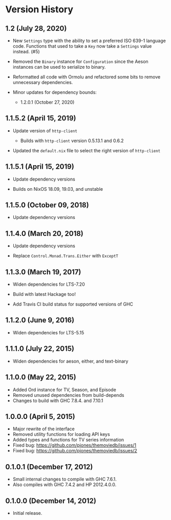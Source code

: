 # Version History

## 1.2 (July 28, 2020)

  - New `Settings` type with the ability to set a preferred ISO 639-1
    language code.  Functions that used to take a `Key` now take a
    `Settings` value instead.  (#5)

  - Removed the `Binary` instance for `Configuration` since the Aeson
    instances can be used to serialize to binary.

  - Reformatted all code with Ormolu and refactored some bits to
    remove unnecessary dependencies.

  - Minor updates for dependency bounds:

    - 1.2.0.1 (October 27, 2020)

## 1.1.5.2 (April 15, 2019)

  - Update version of `http-client`

    - Builds with `http-client` version 0.5.13.1 and 0.6.2

  - Updated the `default.nix` file to select the right version of `http-client`

## 1.1.5.1 (April 15, 2019)

  - Update dependency versions

  - Builds on NixOS 18.09, 19.03, and unstable

## 1.1.5.0 (October 09, 2018)

  - Update dependency versions

## 1.1.4.0 (March 20, 2018)

  - Update dependency versions

  - Replace `Control.Monad.Trans.Either` with `ExceptT`

## 1.1.3.0 (March 19, 2017)

  - Widen dependencies for LTS-7.20

  - Build with latest Hackage too!

  - Add Travis CI build status for supported versions of GHC

## 1.1.2.0 (June 9, 2016)

  - Widen dependencies for LTS-5.15

## 1.1.1.0 (July 22, 2015)

  - Widen dependencies for aeson, either, and text-binary

## 1.1.0.0 (May 22, 2015)

  - Added Ord instance for TV, Season, and Episode
  - Removed unused dependencies from build-depends
  - Changes to build with GHC 7.8.4. and 7.10.1

## 1.0.0.0 (April 5, 2015)

  - Major rewrite of the interface
  - Removed utility functions for loading API keys
  - Added types and functions for TV series information
  - Fixed bug: https://github.com/pjones/themoviedb/issues/1
  - Fixed bug: https://github.com/pjones/themoviedb/issues/2

## 0.1.0.1 (December 17, 2012)

  - Small internal changes to compile with GHC 7.6.1.
  - Also compiles with GHC 7.4.2 and HP 2012.4.0.0.

## 0.1.0.0 (December 14, 2012)

  - Initial release.
